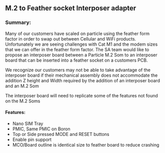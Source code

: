 ## M.2 to Feather socket Interposer adapter

### Summary:
Many of our customers have scaled on particle using the feather form factor in order to swap out between Cellular and WiFi products. Unfortunately we are seeing challenges with Cat M1 and the modem sizes that we can offer in the feather form factor. The SA team would like to propose an interposer board between a Particle M.2 Som to an interposer board that can be inserted into a feather socket on a customers PCB.

We recognize our customers may not be able to take advantage of the interposer board if their mechanical assembly does not accommodate the addition Z height and Width required by the addition of an interposer board and an M.2 Som

The interposer board will need to replicate some of the features not found on the M.2 Soms

#### Features:
* Nano SIM Tray
* PMIC, Same PMIC on Boron
* Top or Side pressed MODE and RESET buttons
* Enable pin support
* MCO/Board outline is identical size to feather board to reduce crashing

